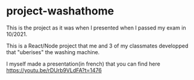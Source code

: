 # project-washathome

This is the project as it was when I presented when I passed my exam in 10/2021.

This is a React/Node project that me and 3 of my classmates developped that "uberises" the washing machine.

I myself made a presentation(in french) that you can find here https://youtu.be/rDUrb9VLdFA?t=1476 